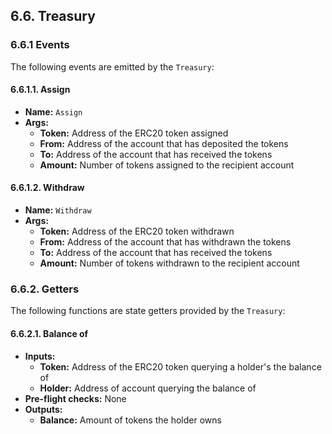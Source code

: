 ## 6.6. Treasury

### 6.6.1 Events

The following events are emitted by the `Treasury`:

#### 6.6.1.1. Assign

- **Name:** `Assign`
- **Args:**
    - **Token:** Address of the ERC20 token assigned
    - **From:** Address of the account that has deposited the tokens 
    - **To:** Address of the account that has received the tokens 
    - **Amount:** Number of tokens assigned to the recipient account 

#### 6.6.1.2. Withdraw

- **Name:** `Withdraw`
- **Args:**
    - **Token:** Address of the ERC20 token withdrawn
    - **From:** Address of the account that has withdrawn the tokens 
    - **To:** Address of the account that has received the tokens 
    - **Amount:** Number of tokens withdrawn to the recipient account 

### 6.6.2. Getters

The following functions are state getters provided by the `Treasury`:

#### 6.6.2.1. Balance of

- **Inputs:** 
    - **Token:** Address of the ERC20 token querying a holder's the balance of 
    - **Holder:** Address of account querying the balance of 
- **Pre-flight checks:** None
- **Outputs:**
    - **Balance:** Amount of tokens the holder owns
